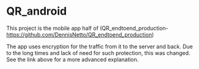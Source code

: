 # QR_android

This project is the mobile app half of (QR_endtoend_production-https://github.com/DennisNetto/QR_endtoend_production)

The app uses encryption for the traffic from it to the server and back. Due to the long times and lack of need for such protection, this was changed. See the link above for a more advanced explanation.
